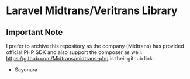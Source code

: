 # Laravel Midtrans/Veritrans Library

## Important Note

I prefer to archive this repository as the company (Midtrans) has provided official PHP SDK and also support the composer as well.
https://github.com/Midtrans/midtrans-php is their github link.

- Sayonara -

